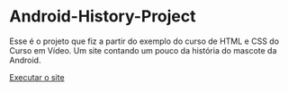 # Android-History-Project
Esse é o projeto que fiz a partir do exemplo do curso de HTML e CSS do Curso em Vídeo.
Um site contando um pouco da história do mascote da Android.

<a href= "https://ivcodingstuff.github.io/index.html">Executar o site</a>
